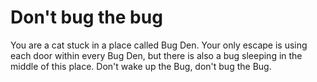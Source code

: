 # Don't bug the bug

You are a cat stuck in a place called Bug Den. Your only escape is using each door within every Bug Den, but there is also a bug sleeping in the middle of this place. Don't wake up the Bug, don't bug the Bug.
